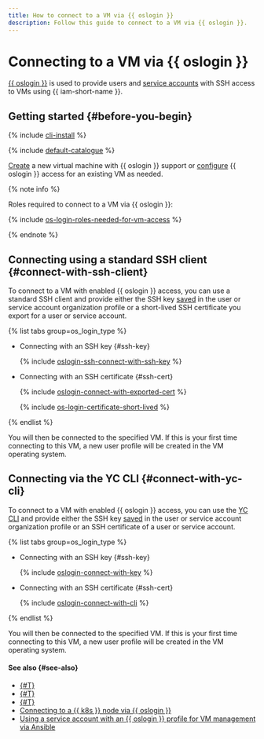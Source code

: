 ```yaml
---
title: How to connect to a VM via {{ oslogin }}
description: Follow this guide to connect to a VM via {{ oslogin }}.
---
```


# Connecting to a VM via {{ oslogin }}

[{{ oslogin }}](../../../organization/concepts/os-login.md) is used to provide users and [service accounts](../../../iam/concepts/users/service-accounts.md) with SSH access to VMs using {{ iam-short-name }}.

## Getting started {#before-you-begin}

{% include [cli-install](../../../_includes/cli-install.md) %}

{% include [default-catalogue](../../../_includes/default-catalogue.md) %}

[Create](./os-login-create-vm.md) a new virtual machine with {{ oslogin }} support or [configure](./enable-os-login.md) {{ oslogin }} access for an existing VM as needed.

{% note info %}

Roles required to connect to a VM via {{ oslogin }}:

{% include [os-login-roles-needed-for-vm-access](../../../_includes/organization/os-login-roles-needed-for-vm-access.md) %}

{% endnote %}

## Connecting using a standard SSH client {#connect-with-ssh-client}

To connect to a VM with enabled {{ oslogin }} access, you can use a standard SSH client and provide either the SSH key [saved](../../../organization/operations/add-ssh.md) in the user or service account organization profile or a short-lived SSH certificate you export for a user or service account.

{% list tabs group=os_login_type %}

- Connecting with an SSH key {#ssh-key}

  {% include [oslogin-ssh-connect-with-ssh-key](../../../_includes/compute/oslogin-ssh-connect-with-ssh-key.md) %}

- Connecting with an SSH certificate {#ssh-cert}

  {% include [oslogin-connect-with-exported-cert](../../../_includes/compute/oslogin-connect-with-exported-cert.md) %}

  {% include [os-login-certificate-short-lived](../../../_includes/compute/os-login-certificate-short-lived.md) %}

{% endlist %}

You will then be connected to the specified VM. If this is your first time connecting to this VM, a new user profile will be created in the VM operating system.

## Connecting via the YC CLI {#connect-with-yc-cli}

To connect to a VM with enabled {{ oslogin }} access, you can use the [YC CLI](../../../cli/quickstart.md) and provide either the SSH key [saved](../../../organization/operations/add-ssh.md) in the user or service account organization profile or an SSH certificate of a user or service account.

{% list tabs group=os_login_type %}

- Connecting with an SSH key {#ssh-key}

  {% include [oslogin-connect-with-key](../../../_includes/compute/oslogin-connect-with-key.md) %}

- Connecting with an SSH certificate {#ssh-cert}

  {% include [oslogin-connect-with-cli](../../../_includes/compute/oslogin-connect-with-cli.md) %}

{% endlist %}

You will then be connected to the specified VM. If this is your first time connecting to this VM, a new user profile will be created in the VM operating system.

#### See also {#see-also}

* [{#T}](../../../organization/operations/os-login-access.md)
* [{#T}](../../../organization/operations/add-ssh.md)
* [{#T}](./os-login-export-certificate.md)
* [Connecting to a {{ k8s }} node via {{ oslogin }}](../../../managed-kubernetes/operations/node-connect-oslogin.md)
* [Using a service account with an {{ oslogin }} profile for VM management via Ansible](../../../tutorials/security/sa-oslogin-ansible.md)
